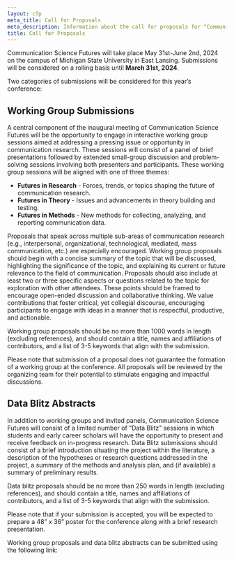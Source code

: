 ```yaml
---
layout: cfp
meta_title: Call for Proposals
meta_description: Information about the call for proposals for "Communication Science Futures"
title: Call for Proposals
---
```


Communication Science Futures will take place May 31st-June 2nd, 2024 on the campus of Michigan State University in East Lansing. Submissions will be considered on a rolling basis until **March 31st, 2024**.

Two categories of submissions will be considered for this year’s conference:

## Working Group Submissions

A central component of the inaugural meeting of Communication Science Futures will be the opportunity to engage in interactive working group sessions aimed at addressing a pressing issue or opportunity in communication research. These sessions will consist of a panel of brief presentations followed by extended small-group discussion and problem-solving sessions involving both presenters and participants. These working group sessions will be aligned with one of three themes:

- **Futures in Research** - Forces, trends, or topics shaping the future of communication research.
- **Futures in Theory** - Issues and advancements in theory building and testing.
- **Futures in Methods** - New methods for collecting, analyzing, and reporting communication data.

Proposals that speak across multiple sub-areas of communication research (e.g., interpersonal, organizational, technological, mediated, mass communication, etc.) are especially encouraged.  Working group proposals should begin with a concise summary of the topic that will be discussed, highlighting the significance of the topic, and explaining its current or future relevance to the field of communication. Proposals should also include at least two or three specific aspects or questions related to the topic for exploration with other attendees. These points should be framed to encourage open-ended discussion and collaborative thinking. We value contributions that foster critical, yet collegial discourse, encouraging participants to engage with ideas in a manner that is respectful, productive, and actionable. 

Working group proposals should be no more than 1000 words in length (excluding references), and should contain a title, names and affiliations of contributors, and a list of 3-5 keywords that align with the submission.

Please note that submission of a proposal does not guarantee the formation of a working group at the conference. All proposals will be reviewed by the organizing team for their potential to stimulate engaging and impactful discussions.

## Data Blitz Abstracts
In addition to working groups and invited panels, Communication Science Futures will consist of a limited number of “Data Blitz” sessions in which students and early career scholars will have the opportunity to present and receive feedback on in-progress research. Data Blitz submissions should consist of a brief introduction situating the project within the literature, a description of the hypotheses or research questions addressed in the project, a summary of the methods and analysis plan, and (if available) a summary of preliminary results.

Data blitz proposals should be no more than 250 words in length (excluding references), and should contain a title, names and affiliations of contributors, and a list of 3-5 keywords that align with the submission.

Please note that if your submission is accepted, you will be expected to prepare a 48” x 36” poster for the conference along with a brief research presentation.

Working group proposals and data blitz abstracts can be submitted using the following link:


